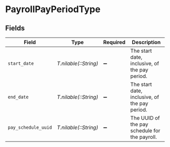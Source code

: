 # PayrollPayPeriodType


## Fields

| Field                                         | Type                                          | Required                                      | Description                                   |
| --------------------------------------------- | --------------------------------------------- | --------------------------------------------- | --------------------------------------------- |
| `start_date`                                  | *T.nilable(::String)*                         | :heavy_minus_sign:                            | The start date, inclusive, of the pay period. |
| `end_date`                                    | *T.nilable(::String)*                         | :heavy_minus_sign:                            | The start date, inclusive, of the pay period. |
| `pay_schedule_uuid`                           | *T.nilable(::String)*                         | :heavy_minus_sign:                            | The UUID of the pay schedule for the payroll. |